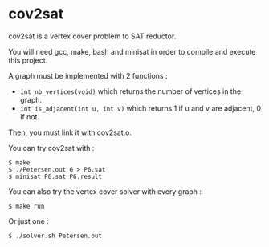 cov2sat
=======

cov2sat is a vertex cover problem to SAT reductor.

You will need gcc, make, bash and minisat in order to compile and execute this project.

A graph must be implemented with 2 functions :

 - `int nb_vertices(void)` which returns the number of vertices in the graph.
 - `int is_adjacent(int u, int v)` which returns 1 if u and v are adjacent, 0 if not.

Then, you must link it with cov2sat.o.

You can try cov2sat with :

```
$ make
$ ./Petersen.out 6 > P6.sat
$ minisat P6.sat P6.result
```

You can also try the vertex cover solver with every graph :

```
$ make run
```

Or just one :

```
$ ./solver.sh Petersen.out
```

